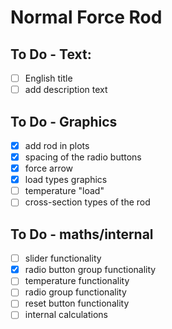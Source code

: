 # Normal Force Rod

## To Do - Text:
- [ ] English title
- [ ] add description text

## To Do - Graphics
- [x] add rod in plots
- [x] spacing of the radio buttons
- [x] force arrow
- [x] load types graphics
- [ ] temperature "load" 
- [ ] cross-section types of the rod

## To Do - maths/internal
- [ ] slider functionality
- [x] radio button group functionality
- [ ] temperature functionality
- [ ] radio group functionality
- [ ] reset button functionality
- [ ] internal calculations